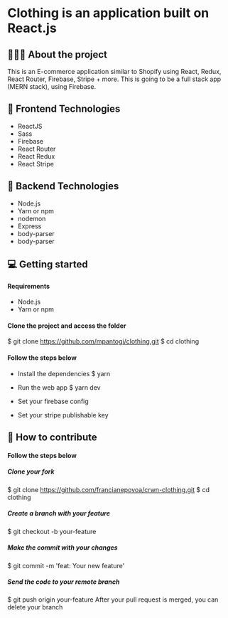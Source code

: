 # Clothing is an application built on React.js
## 👨🏻‍💻 About the project

This is an E-commerce application similar to Shopify using React, Redux, React Router, Firebase, Stripe + more. This is going to be a full stack app (MERN stack), using Firebase.

## 🚀 Frontend Technologies
- ReactJS
- Sass
- Firebase
- React Router
- React Redux
- React Stripe

## 🚀 Backend Technologies
- Node.js
- Yarn or npm
- nodemon
- Express
- body-parser
- body-parser

## 💻 Getting started

#### Requirements
- Node.js
- Yarn or npm

#### Clone the project and access the folder

$ git clone https://github.com/mpantogi/clothing.git
$ cd clothing

#### Follow the steps below

- Install the dependencies
$ yarn

- Run the web app
$ yarn dev

- Set your firebase config

- Set your stripe publishable key

## 🤔 How to contribute
#### Follow the steps below

##### Clone your fork
$ git clone https://github.com/francianepovoa/crwn-clothing.git
$ cd clothing

#####  Create a branch with your feature
$ git checkout -b your-feature

#####  Make the commit with your changes
$ git commit -m 'feat: Your new feature'

#####  Send the code to your remote branch
$ git push origin your-feature
After your pull request is merged, you can delete your branch
